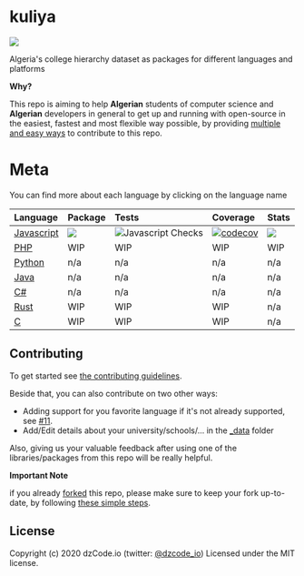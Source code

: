 # kuliya

[<img src="http://img.shields.io/badge/Join%20us%20on%20Slack-@dzCode.io-yellow.svg?logo=slack">](https://join.slack.com/t/dzcode/shared_invite/zt-ek9kscb7-m8z_~cBjX79l~uchuABPFQ)

Algeria's college hierarchy dataset as packages for different languages and platforms

**Why?**

This repo is aiming to help **Algerian** students of computer science and **Algerian** developers in general to get up and running with open-source in the easiest, fastest and most flexible way possible, by providing [multiple and easy ways](#contributing) to contribute to this repo.

# Meta

You can find more about each language by clicking on the language name

| Language                   | Package                                                                                                | Tests                                                                                             | Coverage                                                                                                                 | Stats                                                                                                   |
| :------------------------- | :----------------------------------------------------------------------------------------------------- | :------------------------------------------------------------------------------------------------ | :----------------------------------------------------------------------------------------------------------------------- | :------------------------------------------------------------------------------------------------------ |
| [Javascript](./javascript) | [![](https://img.shields.io/npm/v/@dzcode-io/kuliya)](https://www.npmjs.com/package/@dzcode-io/kuliya) | ![Javascript Checks](https://github.com/dzcode-io/kuliya/workflows/Javascript%20Checks/badge.svg) | [![codecov](https://codecov.io/gh/dzcode-io/kuliya/branch/main/graph/badge.svg)](https://codecov.io/gh/dzcode-io/kuliya) | [![](https://img.shields.io/npm/dm/@dzcode-io/kuliya)](https://www.npmjs.com/package/@dzcode-io/kuliya) |
| [PHP](./php)               | WIP                                                                                                    | WIP                                                                                               | WIP                                                                                                                      | WIP                                                                                                     |
| [Python](./python)         | n/a                                                                                                    | n/a                                                                                               | n/a                                                                                                                      | n/a                                                                                                     |
| [Java](./java)             | n/a                                                                                                    | n/a                                                                                               | n/a                                                                                                                      | n/a                                                                                                     |
| [C#](./csharp)             | n/a                                                                                                    | n/a                                                                                               | n/a                                                                                                                      | n/a                                                                                                     |
| [Rust](./rust)             | WIP                                                                                                    | WIP                                                                                               | WIP                                                                                                                      | n/a                                                                                                     |
| [C](./c)             | WIP                                                                                                    | WIP                                                                                               | WIP                                                                                                                      | n/a                                                                                                     |

## Contributing

To get started see [the contributing guidelines](.github/CONTRIBUTING.md).

Beside that, you can also contribute on two other ways:

- Adding support for you favorite language if it's not already supported, see [#11](https://github.com/dzcode-io/kuliya/issues/11).
- Add/Edit details about your university/schools/... in the [\_data](./_data) folder

Also, giving us your valuable feedback after using one of the libraries/packages from this repo will be really helpful.

**Important Note**

if you already [forked](https://www.dzcode.io/Learn/Git_Basics/Forking_A_Repository) this repo, please make sure to keep your fork up-to-date, by following [these simple steps](https://www.dzcode.io/Learn/Git_Basics/Syncing_An_Old_Forked_Repository_With_Upstream).

## License

Copyright (c) 2020 dzCode.io (twitter: [@dzcode_io](https://twitter.com/dzcode_io)) Licensed under the MIT license.

